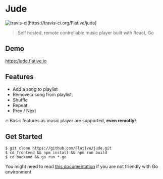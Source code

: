 # Jude

![travis-ci(https://travis-ci.org/Flative/jude)](https://travis-ci.org/Flative/jude.svg?branch=master)

> Self hosted, remote controllable music player built with React, Go



## Demo

[https:/jude.flative.io](https:/jude.flative.io)



## Features

- Add a song to playlist
- Remove a song from playlist
- Shuffle
- Repeat
- Prev / Next

🔥 Basic features as music player are supported, **even remotly!** 



## Get Started

```shell
$ git clone https://github.com/Flative/jude.git
$ cd frontend && npm install && npm run build
$ cd backend && go run *.go
```

You might need to read [this documentation](https://github.com/Flative/jude/blob/master/backend/docs/run.md) if you are not friendly with Go environment





